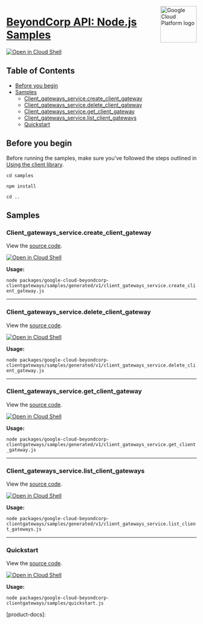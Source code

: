 [//]: # "This README.md file is auto-generated, all changes to this file will be lost."
[//]: # "To regenerate it, use `python -m synthtool`."
<img src="https://avatars2.githubusercontent.com/u/2810941?v=3&s=96" alt="Google Cloud Platform logo" title="Google Cloud Platform" align="right" height="96" width="96"/>

# [BeyondCorp API: Node.js Samples](https://github.com/googleapis/google-cloud-node)

[![Open in Cloud Shell][shell_img]][shell_link]



## Table of Contents

* [Before you begin](#before-you-begin)
* [Samples](#samples)
  * [Client_gateways_service.create_client_gateway](#client_gateways_service.create_client_gateway)
  * [Client_gateways_service.delete_client_gateway](#client_gateways_service.delete_client_gateway)
  * [Client_gateways_service.get_client_gateway](#client_gateways_service.get_client_gateway)
  * [Client_gateways_service.list_client_gateways](#client_gateways_service.list_client_gateways)
  * [Quickstart](#quickstart)

## Before you begin

Before running the samples, make sure you've followed the steps outlined in
[Using the client library](https://github.com/googleapis/google-cloud-node#using-the-client-library).

`cd samples`

`npm install`

`cd ..`

## Samples



### Client_gateways_service.create_client_gateway

View the [source code](https://github.com/googleapis/google-cloud-node/blob/master/packages/google-cloud-beyondcorp-clientgateways/samples/generated/v1/client_gateways_service.create_client_gateway.js).

[![Open in Cloud Shell][shell_img]](https://console.cloud.google.com/cloudshell/open?git_repo=https://github.com/googleapis/google-cloud-node&page=editor&open_in_editor=packages/google-cloud-beyondcorp-clientgateways/samples/generated/v1/client_gateways_service.create_client_gateway.js,samples/README.md)

__Usage:__


`node packages/google-cloud-beyondcorp-clientgateways/samples/generated/v1/client_gateways_service.create_client_gateway.js`


-----




### Client_gateways_service.delete_client_gateway

View the [source code](https://github.com/googleapis/google-cloud-node/blob/master/packages/google-cloud-beyondcorp-clientgateways/samples/generated/v1/client_gateways_service.delete_client_gateway.js).

[![Open in Cloud Shell][shell_img]](https://console.cloud.google.com/cloudshell/open?git_repo=https://github.com/googleapis/google-cloud-node&page=editor&open_in_editor=packages/google-cloud-beyondcorp-clientgateways/samples/generated/v1/client_gateways_service.delete_client_gateway.js,samples/README.md)

__Usage:__


`node packages/google-cloud-beyondcorp-clientgateways/samples/generated/v1/client_gateways_service.delete_client_gateway.js`


-----




### Client_gateways_service.get_client_gateway

View the [source code](https://github.com/googleapis/google-cloud-node/blob/master/packages/google-cloud-beyondcorp-clientgateways/samples/generated/v1/client_gateways_service.get_client_gateway.js).

[![Open in Cloud Shell][shell_img]](https://console.cloud.google.com/cloudshell/open?git_repo=https://github.com/googleapis/google-cloud-node&page=editor&open_in_editor=packages/google-cloud-beyondcorp-clientgateways/samples/generated/v1/client_gateways_service.get_client_gateway.js,samples/README.md)

__Usage:__


`node packages/google-cloud-beyondcorp-clientgateways/samples/generated/v1/client_gateways_service.get_client_gateway.js`


-----




### Client_gateways_service.list_client_gateways

View the [source code](https://github.com/googleapis/google-cloud-node/blob/master/packages/google-cloud-beyondcorp-clientgateways/samples/generated/v1/client_gateways_service.list_client_gateways.js).

[![Open in Cloud Shell][shell_img]](https://console.cloud.google.com/cloudshell/open?git_repo=https://github.com/googleapis/google-cloud-node&page=editor&open_in_editor=packages/google-cloud-beyondcorp-clientgateways/samples/generated/v1/client_gateways_service.list_client_gateways.js,samples/README.md)

__Usage:__


`node packages/google-cloud-beyondcorp-clientgateways/samples/generated/v1/client_gateways_service.list_client_gateways.js`


-----




### Quickstart

View the [source code](https://github.com/googleapis/google-cloud-node/blob/master/packages/google-cloud-beyondcorp-clientgateways/samples/quickstart.js).

[![Open in Cloud Shell][shell_img]](https://console.cloud.google.com/cloudshell/open?git_repo=https://github.com/googleapis/google-cloud-node&page=editor&open_in_editor=packages/google-cloud-beyondcorp-clientgateways/samples/quickstart.js,samples/README.md)

__Usage:__


`node packages/google-cloud-beyondcorp-clientgateways/samples/quickstart.js`






[shell_img]: https://gstatic.com/cloudssh/images/open-btn.png
[shell_link]: https://console.cloud.google.com/cloudshell/open?git_repo=https://github.com/googleapis/google-cloud-node&page=editor&open_in_editor=samples/README.md
[product-docs]: 
